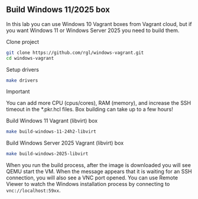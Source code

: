## Build Windows 11/2025 box

In this lab you can use Windows 10 Vagrant boxes from Vagrant cloud, but if you want Windows 11 or Windows Server 2025 you need to build them.

Clone project

```bash
git clone https://github.com/rgl/windows-vagrant.git
cd windows-vagrant
```

Setup drivers

```bash
make drivers
```

> [!IMPORTANT]  
> You can add more CPU (cpus/cores), RAM (memory), and increase the SSH timeout in the *.pkr.hcl files.
> Box building can take up to a few hours!

Build Windows 11 Vagrant (libvirt) box
```bash
make build-windows-11-24h2-libvirt
```

Build Windows Server 2025 Vagrant (libvirt) box
```bash
make build-windows-2025-libvirt
```

When you run the build process, after the image is downloaded you will see QEMU start the VM. When the message appears that it is waiting for an SSH connection, you will also see a VNC port opened. You can use Remote Viewer to watch the Windows installation process by connecting to `vnc://localhost:59xx`.
